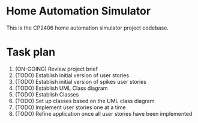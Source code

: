 # Home Automation Simulator
This is the CP2406 home automation simulator project codebase.
# Task plan
1. (ON-GOING) Review project brief 
2. (TODO) Establish initial version of user stories 
3. (TODO) Establish initial version of spikes user stories 
4. (TODO) Establish UML Class diagram
5. (TODO) Establish Classes
6. (TODO) Set up classes based on the UML class diagram
7. (TODO) Implement user stories one at a time
8. (TODO) Refine application once all user stories have been implemented
